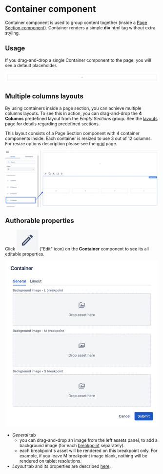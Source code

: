 # Container component

Container component is used to group content together (inside a [Page Section component](../page-section)). Container renders a simple __div__ html tag without extra styling.

## Usage

If you drag-and-drop a single Container component to the page, you will see a default placeholder.

<p align="center" width="100%">
    <img class="image--with-border" src="./placeholder.jpg" alt="Container placeholder">
</p>

## Multiple columns layouts
By using containers inside a page section, you can achieve multiple columns layouts. To see this in action, you can drag-and-drop the **4 Columns** predefined layout from the _Empty Sections_ group. See the [layouts](../layouts) page for details regarding predefined sections.

This layout consists of a Page Section component with 4 container components inside. Each container is resized to use 3 out of 12 columns. For resize options description please see the [grid](../grid/) page.

<p align="center" width="100%">
    <img class="image--with-border" src="./4-cols-layout.jpg" alt="4 columns layout">
</p>


## Authorable properties

Click <img class="image--inline" src="../images/edit-icon.jpg" alt="Edit icon"> ("Edit" icon) on the **Container** component to see its all editable properties.

<p align="center" width="100%">
    <img class="image--with-border" src="./dialog.jpg" alt="Container - general properties" width="500px">
</p>

- _General_ tab
    - you can drag-and-drop an image from the left assets panel, to add a background image (for each [breakpoint](../grid#breakpoints-definition) separately).
    - each breakpoint's asset will be rendered on this breakpoint only. For example, if you leave M breakpoint image blank, nothing will be rendered on tablet resolutions.
- _Layout_ tab and its properties are described [here](../grid/).